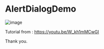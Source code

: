 # AlertDialogDemo

![image](https://user-images.githubusercontent.com/3993516/213666441-c41727ee-7a2a-4bdb-ad78-df20de99b019.png)

Tutorial from : https://youtu.be/W_kh1mMCwGI

Thank you.
